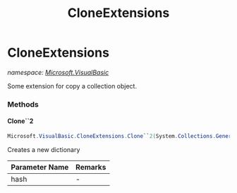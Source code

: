 ﻿---
title: CloneExtensions
---

# CloneExtensions
_namespace: [Microsoft.VisualBasic](N-Microsoft.VisualBasic.html)_

Some extension for copy a collection object.



### Methods

#### Clone``2
```csharp
Microsoft.VisualBasic.CloneExtensions.Clone``2(System.Collections.Generic.IDictionary{``0,``1})
```
Creates a new dictionary

|Parameter Name|Remarks|
|--------------|-------|
|hash|-|



